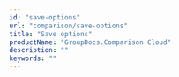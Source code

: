 ```yaml
---
id: "save-options"
url: "comparison/save-options"
title: "Save options"
productName: "GroupDocs.Comparison Cloud"
description: ""
keywords: ""
---
```



